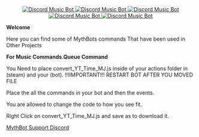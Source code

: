 <center><a href="https://discordbots.org/bot/420595373745111050" >
  <img src="https://discordbots.org/api/widget/status/420595373745111050.svg" alt="Discord Music Bot" />
</a>
   <a href="https://discordbots.org/bot/420595373745111050" >
  <img src="https://discordbots.org/api/widget/servers/420595373745111050.svg" alt="Discord Music Bot" />
</a>
   <a href="https://discordbots.org/bot/420595373745111050" >
  <img src="https://discordbots.org/api/widget/upvotes/420595373745111050.svg" alt="Discord Music Bot" />
</a>
   <a href="https://discordbots.org/bot/420595373745111050" >
  <img src="https://discordbots.org/api/widget/lib/420595373745111050.svg" alt="Discord Music Bot" />
</a>
   <a href="https://discordbots.org/bot/420595373745111050" >
  <img src="https://discordbots.org/api/widget/owner/420595373745111050.svg" alt="Discord Music Bot" />
</a><br></center>

**Welcome**

Here you can find some of MythBots commands That have been used in Other Projects 


**For Music Commands.Queue Command**

You Need to place convert_YT_Time_MJ.js inside of your actions folder in (steam) and your (bot).
!!!IMPORTANT!!! RESTART BOT AFTER YOU MOVED FILE

Place the all the commands in your bot and then the events.

You are allowed to change the code to how you see fit.


Right Click on convert_YT_Time_MJ.js and save as to download it.

[MythBot Support Discord](https://discord.gg/EKtTPSr)

